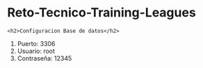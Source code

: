 # Reto-Tecnico-Training-Leagues

~~~
<h2>Configuracion Base de datos</h2>
~~~

1. Puerto: 3306
2. Usuario: root
3. Contraseña: 12345

